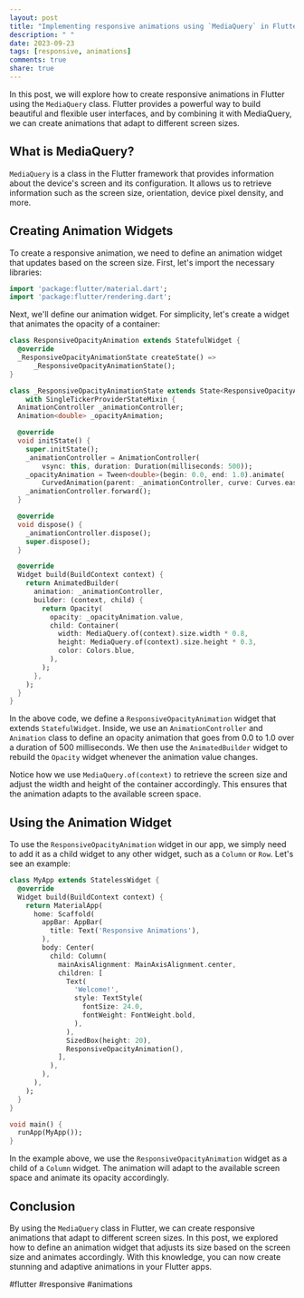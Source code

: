 ```yaml
---
layout: post
title: "Implementing responsive animations using `MediaQuery` in Flutter"
description: " "
date: 2023-09-23
tags: [responsive, animations]
comments: true
share: true
---
```


In this post, we will explore how to create responsive animations in Flutter using the `MediaQuery` class. Flutter provides a powerful way to build beautiful and flexible user interfaces, and by combining it with MediaQuery, we can create animations that adapt to different screen sizes.

## What is MediaQuery?

`MediaQuery` is a class in the Flutter framework that provides information about the device's screen and its configuration. It allows us to retrieve information such as the screen size, orientation, device pixel density, and more.

## Creating Animation Widgets

To create a responsive animation, we need to define an animation widget that updates based on the screen size. First, let's import the necessary libraries:

```dart
import 'package:flutter/material.dart';
import 'package:flutter/rendering.dart';
```

Next, we'll define our animation widget. For simplicity, let's create a widget that animates the opacity of a container:

```dart
class ResponsiveOpacityAnimation extends StatefulWidget {
  @override
  _ResponsiveOpacityAnimationState createState() =>
      _ResponsiveOpacityAnimationState();
}

class _ResponsiveOpacityAnimationState extends State<ResponsiveOpacityAnimation>
    with SingleTickerProviderStateMixin {
  AnimationController _animationController;
  Animation<double> _opacityAnimation;

  @override
  void initState() {
    super.initState();
    _animationController = AnimationController(
        vsync: this, duration: Duration(milliseconds: 500));
    _opacityAnimation = Tween<double>(begin: 0.0, end: 1.0).animate(
        CurvedAnimation(parent: _animationController, curve: Curves.easeInOut));
    _animationController.forward();
  }

  @override
  void dispose() {
    _animationController.dispose();
    super.dispose();
  }

  @override
  Widget build(BuildContext context) {
    return AnimatedBuilder(
      animation: _animationController,
      builder: (context, child) {
        return Opacity(
          opacity: _opacityAnimation.value,
          child: Container(
            width: MediaQuery.of(context).size.width * 0.8,
            height: MediaQuery.of(context).size.height * 0.3,
            color: Colors.blue,
          ),
        );
      },
    );
  }
}
```

In the above code, we define a `ResponsiveOpacityAnimation` widget that extends `StatefulWidget`. Inside, we use an `AnimationController` and `Animation` class to define an opacity animation that goes from 0.0 to 1.0 over a duration of 500 milliseconds. We then use the `AnimatedBuilder` widget to rebuild the `Opacity` widget whenever the animation value changes.

Notice how we use `MediaQuery.of(context)` to retrieve the screen size and adjust the width and height of the container accordingly. This ensures that the animation adapts to the available screen space.

## Using the Animation Widget

To use the `ResponsiveOpacityAnimation` widget in our app, we simply need to add it as a child widget to any other widget, such as a `Column` or `Row`. Let's see an example:

```dart
class MyApp extends StatelessWidget {
  @override
  Widget build(BuildContext context) {
    return MaterialApp(
      home: Scaffold(
        appBar: AppBar(
          title: Text('Responsive Animations'),
        ),
        body: Center(
          child: Column(
            mainAxisAlignment: MainAxisAlignment.center,
            children: [
              Text(
                'Welcome!',
                style: TextStyle(
                  fontSize: 24.0,
                  fontWeight: FontWeight.bold,
                ),
              ),
              SizedBox(height: 20),
              ResponsiveOpacityAnimation(),
            ],
          ),
        ),
      ),
    );
  }
}

void main() {
  runApp(MyApp());
}
```

In the example above, we use the `ResponsiveOpacityAnimation` widget as a child of a `Column` widget. The animation will adapt to the available screen space and animate its opacity accordingly.

## Conclusion

By using the `MediaQuery` class in Flutter, we can create responsive animations that adapt to different screen sizes. In this post, we explored how to define an animation widget that adjusts its size based on the screen size and animates accordingly. With this knowledge, you can now create stunning and adaptive animations in your Flutter apps.

#flutter #responsive #animations